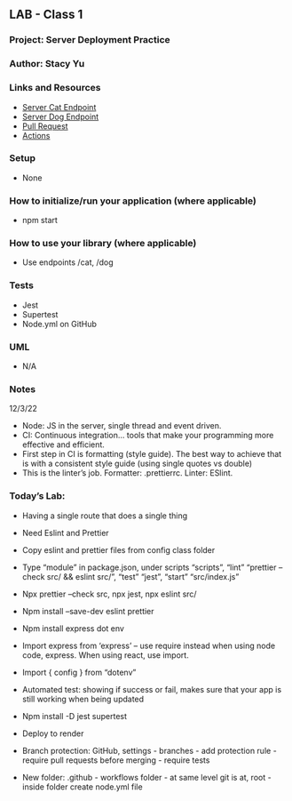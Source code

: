 ## LAB - Class 1

### Project: Server Deployment Practice
### Author: Stacy Yu
### Links and Resources
- [Server Cat Endpoint](https://server-deployment-practice-wug4.onrender.com/cat)
- [Server Dog Endpoint](https://server-deployment-practice-wug4.onrender.com/dog)
- [Pull Request](https://github.com/stacyyuu/server-deployment-practice/pull/1)
- [Actions](https://github.com/stacyyuu/server-deployment-practice/actions/runs/3610784160)

### Setup
- None

### How to initialize/run your application (where applicable)
- npm start

### How to use your library (where applicable)
- Use endpoints /cat, /dog

### Tests
- Jest
- Supertest
- Node.yml on GitHub

### UML
- N/A

### Notes
12/3/22
- Node: JS in the server, single thread and event driven. 
- CI: Continuous integration… tools that make your programming more effective and efficient. 
- First step in CI is formatting (style guide). The best way to achieve that is with a consistent style guide (using single quotes vs double)
- This is the linter’s job. Formatter: .prettierrc. Linter: ESlint. 

### Today’s Lab:
- Having a single route that does a single thing 
- Need Eslint and Prettier 
- Copy eslint and prettier files from config class folder 
- Type “module” in package.json, under scripts “scripts”, “lint” “prettier –check src/ && eslint src/”, “test” “jest”, “start” “src/index.js”
- Npx prettier –check src, npx jest, npx eslint src/
- Npm install –save-dev eslint prettier 
- Npm install express dot env
- Import express from ‘express’ – use require instead when using node code, express. When using react, use import. 
- Import { config } from “dotenv”
- Automated test: showing if success or fail, makes sure that your app is still working when being updated 
- Npm install -D jest supertest
- Deploy to render 

- Branch protection: GitHub, settings - branches -  add protection rule - require pull requests before merging - require tests 
- New folder: .github - workflows folder - at same level git is at, root - inside folder create node.yml file 